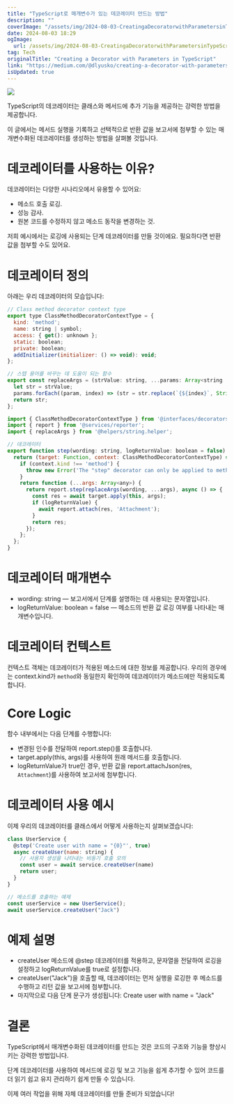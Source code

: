 ```yaml
---
title: "TypeScript로 매개변수가 있는 데코레이터 만드는 방법"
description: ""
coverImage: "/assets/img/2024-08-03-CreatingaDecoratorwithParametersinTypeScript_0.png"
date: 2024-08-03 18:29
ogImage: 
  url: /assets/img/2024-08-03-CreatingaDecoratorwithParametersinTypeScript_0.png
tag: Tech
originalTitle: "Creating a Decorator with Parameters in TypeScript"
link: "https://medium.com/@dlyusko/creating-a-decorator-with-parameters-in-typescript-db78873242dd"
isUpdated: true
---
```






<img src="/assets/img/2024-08-03-CreatingaDecoratorwithParametersinTypeScript_0.png" />

TypeScript의 데코레이터는 클래스와 메서드에 추가 기능을 제공하는 강력한 방법을 제공합니다.

이 글에서는 메서드 실행을 기록하고 선택적으로 반환 값을 보고서에 첨부할 수 있는 매개변수화된 데코레이터를 생성하는 방법을 살펴볼 것입니다.

# 데코레이터를 사용하는 이유?

<div class="content-ad"></div>

데코레이터는 다양한 시나리오에서 유용할 수 있어요:

- 메소드 호출 로깅.
- 성능 감사.
- 원본 코드를 수정하지 않고 메소드 동작을 변경하는 것.

저희 예시에서는 로깅에 사용되는 단계 데코레이터를 만들 것이에요. 필요하다면 반환 값을 첨부할 수도 있어요.

# 데코레이터 정의

<div class="content-ad"></div>

아래는 우리 데코레이터의 모습입니다:

```js
// Class method decorator context type
export type ClassMethodDecoratorContextType = {
  kind: 'method';
  name: string | symbol;
  access: { get(): unknown };
  static: boolean;
  private: boolean;
  addInitializer(initializer: () => void): void;
};
```

```js
// 스텝 용어를 바꾸는 데 도움이 되는 함수
export const replaceArgs = (strValue: string, ...params: Array<string | number>): string => {
  let str = strValue;
  params.forEach((param, index) => (str = str.replace(`{${index}`, String(param))));
  return str;
};
```

```js
import { ClassMethodDecoratorContextType } from '@interfaces/decorators/decorator';
import { report } from '@services/reporter';
import { replaceArgs } from '@helpers/string.helper';

// 데코레이터
export function step(wording: string, logReturnValue: boolean = false): any {
  return (target: Function, context: ClassMethodDecoratorContextType) => {
    if (context.kind !== 'method') {
      throw new Error('The "step" decorator can only be applied to method');
    }
    return function (...args: Array<any>) {
      return report.step(replaceArgs(wording, ...args), async () => {
        const res = await target.apply(this, args);
        if (logReturnValue) {
          await report.attach(res, 'Attachment');
        }
        return res;
      });
    };
  };
}
```

<div class="content-ad"></div>

# 데코레이터 매개변수

- wording: string — 보고서에서 단계를 설명하는 데 사용되는 문자열입니다.
- logReturnValue: boolean = false — 메소드의 반환 값 로깅 여부를 나타내는 매개변수입니다.

# 데코레이터 컨텍스트

컨텍스트 객체는 데코레이터가 적용된 메소드에 대한 정보를 제공합니다. 우리의 경우에는 context.kind가 `method`와 동일한지 확인하여 데코레이터가 메소드에만 적용되도록 합니다.

<div class="content-ad"></div>

# Core Logic

함수 내부에서는 다음 단계를 수행합니다:

- 변경된 인수를 전달하여 report.step()를 호출합니다.
- target.apply(this, args)를 사용하여 원래 메서드를 호출합니다.
- logReturnValue가 true인 경우, 반환 값을 report.attachJson(res, `Attachment`)를 사용하여 보고서에 첨부합니다.

# 데코레이터 사용 예시

<div class="content-ad"></div>

이제 우리의 데코레이터를 클래스에서 어떻게 사용하는지 살펴보겠습니다:

```js
class UserService {
  @step('Create user with name = "{0}"', true)
  async createUser(name: string) {
    // 사용자 생성을 나타내는 비동기 호출 모의
    const user = await service.createUser(name)
    return user;
  }
}

// 메소드를 호출하는 예제
const userService = new UserService();
await userService.createUser("Jack")
```

# 예제 설명

- createUser 메소드에 @step 데코레이터를 적용하고, 문자열을 전달하여 로깅을 설정하고 logReturnValue를 true로 설정합니다.
- createUser("Jack")을 호출할 때, 데코레이터는 먼저 실행을 로깅한 후 메소드를 수행하고 리턴 값을 보고서에 첨부합니다.
- 마지막으로 다음 단계 문구가 생성됩니다: Create user with name = "Jack"

<div class="content-ad"></div>

# 결론

TypeScript에서 매개변수화된 데코레이터를 만드는 것은 코드의 구조와 기능을 향상시키는 강력한 방법입니다.

단계 데코레이터를 사용하여 메서드에 로깅 및 보고 기능을 쉽게 추가할 수 있어 코드를 더 읽기 쉽고 유지 관리하기 쉽게 만들 수 있습니다.

이제 여러 작업을 위해 자체 데코레이터를 만들 준비가 되었습니다!